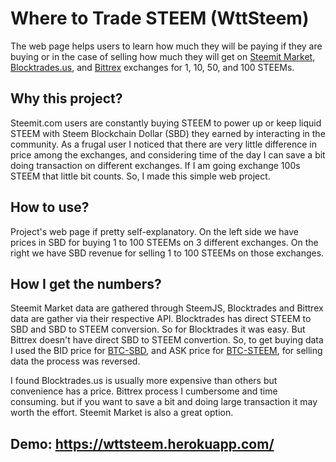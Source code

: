 # Where to Trade STEEM (WttSteem)

The web page helps users to learn how much they will be paying if they are buying or in the case of selling how much they will get on [Steemit Market](http://steemit.com/market), [Blocktrades.us](http://blocktrades.us/), and [Bittrex](https://bittrex.com/Home/Markets) exchanges for 1, 10, 50, and 100 STEEMs.

## Why this project?

Steemit.com users are constantly buying STEEM to power up or keep liquid STEEM with Steem Blockchain Dollar (SBD) they earned by interacting in the community. As a frugal user I noticed that there are very little difference in price among the exchanges, and considering time of the day I can save a bit doing transaction on different exchanges. If I am going exchange 100s STEEM that little bit counts. So, I made this simple web project.

## How to use?

Project's web page if pretty self-explanatory. On the left side we have prices in SBD for buying 1 to 100 STEEMs on 3 different exchanges. On the right we have SBD revenue for selling 1 to 100 STEEMs on those exchanges.

## How I get the numbers?

Steemit Market data are gathered through SteemJS, Blocktrades and Bittrex data are gather via their respective API. Blocktrades has direct STEEM to SBD and SBD to STEEM conversion. So for Blocktrades it was easy. But Bittrex doesn't have direct SBD to STEEM convertion. So, to get buying data I used the BID price for [BTC-SBD](https://bittrex.com/Market/Index?MarketName=BTC-SBD), and ASK price for [BTC-STEEM](https://bittrex.com/Market/Index?MarketName=BTC-STEEM), for selling data the process was reversed.

I found Blocktrades.us is usually more expensive than others but convenience has a price. Bittrex process I cumbersome and time consuming. but if you want to save a bit and doing large transaction it may worth the effort. Steemit Market is also a great option.

## Demo: https://wttsteem.herokuapp.com/
